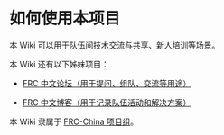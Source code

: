 # 如何使用本项目

本 Wiki 可以用于队伍间技术交流与共享、新人培训等场景。

本 Wiki 还有以下姊妹项目：

- [FRC 中文论坛（用于提问、组队、交流等用途）](http://forum.firstrobotics.com.cn/)

- [FRC 中文博客（用于记录队伍活动和解决方案）](http://forum.firstrobotics.com.cn/category/3/%E5%8D%9A%E5%AE%A2)

本 Wiki 隶属于 [FRC-China 项目组](https://github.com/FRC-China)。
